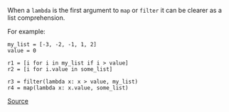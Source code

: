 When a `lambda` is the first argument to `map` or `filter` it can be clearer as a list comprehension.

For example:

    my_list = [-3, -2, -1, 1, 2]
    value = 0

    r1 = [i for i in my_list if i > value]
    r2 = [i for i.value in some_list]

    r3 = filter(lambda x: x > value, my_list)
    r4 = map(lambda x: x.value, some_list)

[Source](http://stackoverflow.com/questions/3013449/list-filtering-list-comprehension-vs-lambda-filter)
      